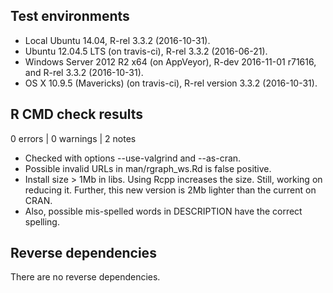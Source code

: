 ## Test environments

* Local Ubuntu 14.04, R-rel 3.3.2 (2016-10-31).
* Ubuntu 12.04.5 LTS (on travis-ci), R-rel 3.3.2 (2016-06-21).
* Windows Server 2012 R2 x64 (on AppVeyor), R-dev 2016-11-01 r71616, and R-rel 3.3.2 (2016-10-31).
* OS X 10.9.5 (Mavericks) (on travis-ci), R-rel version 3.3.2 (2016-10-31).

## R CMD check results

0 errors | 0 warnings | 2 notes

* Checked with options --use-valgrind and --as-cran.
* Possible invalid URLs in man/rgraph_ws.Rd is false positive.
* Install size > 1Mb in libs. Using Rcpp increases the size. Still, working on
  reducing it. Further, this new version is 2Mb lighter than the current on CRAN.
* Also, possible mis-spelled words in DESCRIPTION have the correct spelling.

## Reverse dependencies

There are no reverse dependencies.
